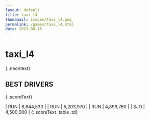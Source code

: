 ```yaml
---
layout: default
title: taxi_l4
thumbnail: images/taxi_l4.png
permalink: /games/taxi_l4.html
date: 2023-08-15
---
```


# taxi_l4 
{:.neontext}

## BEST DRIVERS
{:.scoreText}

| RUN | 8,844,530 | 
| RUN | 5,203,970 | 
| RUN | 4,899,760 | 
| SJO | 4,500,000 | 
{:.scoreText .table .td}
